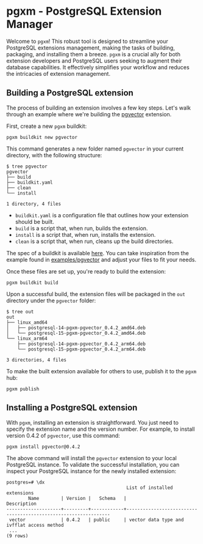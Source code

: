 # pgxm - PostgreSQL Extension Manager

Welcome to `pgxm`!
This robust tool is designed to streamline your PostgreSQL extensions management, making the tasks of building, packaging, and installing them a breeze.
`pgxm` is a crucial ally for both extension developers and PostgreSQL users seeking to augment their database capabilities.
It effectively simplifies your workflow and reduces the intricacies of extension management.

## Building a PostgreSQL extension

The process of building an extension involves a few key steps.
Let's walk through an example where we're building the [pgvector](https://github.com/pgvector/pgvector) extension.

First, create a new `pgxm` buildkit:

```console
pgxm buildkit new pgvector
```

This command generates a new folder named `pgvector` in your current directory, with the following structure:

```console
$ tree pgvector
pgvector
├── build
├── buildkit.yaml
├── clean
└── install

1 directory, 4 files
```

* `buildkit.yaml` is a configuration file that outlines how your extension should be built.
* `build` is a script that, when run, builds the extension.
* `install` is a script that, when run, installs the extension.
* `clean` is a script that, when run, cleans up the build directories.

The spec of a buildkit is available [here](spec/buildkit.md).
You can take inspiration from the example found in [examples/pgvector](examples/pgvector) and adjust your files to fit your needs.

Once these files are set up, you're ready to build the extension:

```console
pgxm buildkit build
```

Upon a successful build, the extension files will be packaged in the `out` directory under the `pgvector` folder:

```console
$ tree out
out
├── linux_amd64
│   ├── postgresql-14-pgxm-pgvector_0.4.2_amd64.deb
│   └── postgresql-15-pgxm-pgvector_0.4.2_amd64.deb
└── linux_arm64
    ├── postgresql-14-pgxm-pgvector_0.4.2_arm64.deb
    └── postgresql-15-pgxm-pgvector_0.4.2_arm64.deb

3 directories, 4 files
```

To make the built extension available for others to use, publish it to the `pgxm` hub:

```console
pgxm publish
```

## Installing a PostgreSQL extension

With `pgxm`, installing an extension is straightforward. You just need to specify the extension name and the version number. For example, to install version 0.4.2 of `pgvector`, use this command:

```console
pgxm install pgvector@0.4.2
```

The above command will install the `pgvector` extension to your local PostgreSQL instance. To validate the successful installation, you can inspect your PostgreSQL instance for the newly installed extension:

```psql
postgres=# \dx
                                            List of installed extensions
        Name        | Version |   Schema   |                              Description
--------------------+---------+------------+----------------------------------------------------------------
 vector             | 0.4.2   | public     | vector data type and ivfflat access method
 ...
(9 rows)
```
